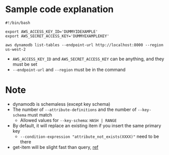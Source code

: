 # Sample code explanation

```
#!/bin/bash

export AWS_ACCESS_KEY_ID='DUMMYIDEXAMPLE'
export AWS_SECRET_ACCESS_KEY='DUMMYEXAMPLEKEY'

aws dynamodb list-tables --endpoint-url http://localhost:8000 --region us-west-2
```

* `AWS_ACCESS_KEY_ID` and `AWS_SECRET_ACCESS_KEY` can be anything, and they must be set
* `--endpoint-url` and `--region` must be in the command

# Note
* dynamodb is schemaless (except key schema)
* The number of `--attribute-definitions` and the number of `--key-schema` must match
  * Allowed values for `--key-schema`: `HASH | RANGE`
* By default, it will replace an existing item if you insert the same primary key
  * `--condition-expression "attribute_not_exists(XXXX)"` need to be there
* get-item will be slight fast than query, [ref](https://stackoverflow.com/questions/12241235/dynamodb-query-versus-getitem-for-single-item-retrieval-based-on-the-index)


